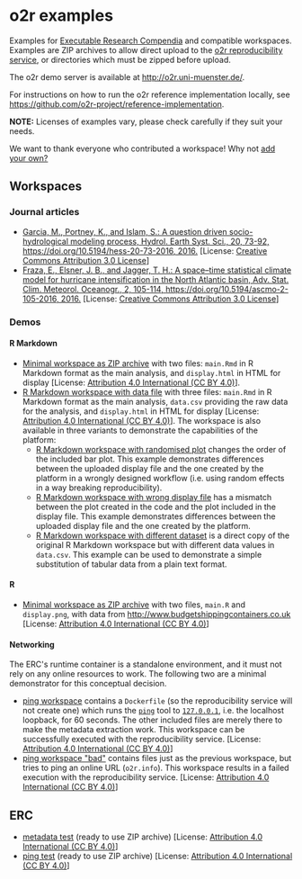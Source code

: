 # o2r examples

Examples for [Executable Research Compendia](http://o2r.info/erc-spec) and compatible workspaces.
Examples are ZIP archives to allow direct upload to the [o2r reproducibility service](http://o2r.info/architecture/), or directories which must be zipped before upload.

The o2r demo server is available at http://o2r.uni-muenster.de/.

For instructions on how to run the o2r reference implementation locally, see https://github.com/o2r-project/reference-implementation.

**NOTE:** Licenses of examples vary, please check carefully if they suit your needs.

We want to thank everyone who contributed a workspace! Why not [add your own?](http://o2r.info/almost/)

## Workspaces

### Journal articles

- [Garcia, M., Portney, K., and Islam, S.: A question driven socio-hydrological modeling process, Hydrol. Earth Syst. Sci., 20, 73-92, https://doi.org/10.5194/hess-20-73-2016, 2016.](workspaces/Aquestiondrivenprocess) 
[License: [Creative Commons Attribution 3.0 License](https://creativecommons.org/licenses/by/3.0/)]
- [Fraza, E., Elsner, J. B., and Jagger, T. H.: A space–time statistical climate model for hurricane intensification in the North Atlantic basin, Adv. Stat. Clim. Meteorol. Oceanogr., 2, 105-114, https://doi.org/10.5194/ascmo-2-105-2016, 2016.](workspaces/Aspacetimemodel) [License: [Creative Commons Attribution 3.0 License](https://creativecommons.org/licenses/by/3.0/)]

### Demos

#### R Markdown

- [Minimal workspace as ZIP archive](workspaces/minimal-rmd.zip) with two files: `main.Rmd` in R Markdown format as the main analysis, and `display.html` in HTML for display [License: [Attribution 4.0 International (CC BY 4.0)](https://creativecommons.org/licenses/by/4.0/)].
- [R Markdown workspace with data file](workspaces/workspace-rmd-data) with three files: `main.Rmd` in R Markdown format as the main analysis, `data.csv` providing the raw data for the analysis, and `display.html` in HTML for display [License: [Attribution 4.0 International (CC BY 4.0)](https://creativecommons.org/licenses/by/4.0/)]. The workspace is also available in three variants to demonstrate the capabilities of the platform:
  - [R Markdown workspace with randomised plot](workspaces/workspace-rmd-data-random) changes the order of the included bar plot. This example demonstrates differences between the uploaded display file and the one created by the platform in a wrongly designed workflow (i.e. using random effects in a way breaking reproducibility).
  - [R Markdown workspace with wrong display file](workspaces/workspace-rmd-data_wrong-displayfile) has a mismatch between the plot created in the code and the plot included in the display file. This example demonstrates differences between the uploaded display file and the one created by the platform.
  - [R Markdown workspace with different dataset](workspaces/workspace-rmd-data-other) is a direct copy of the original R Markdown workspace but with different data values in `data.csv`. This example can be used to demonstrate a simple substitution of tabular data from a plain text format.

#### R

- [Minimal workspace as ZIP archive](workspaces/minimal-script.zip) with two files, `main.R` and `display.png`, with data from http://www.budgetshippingcontainers.co.uk [License: [Attribution 4.0 International (CC BY 4.0)](https://creativecommons.org/licenses/by/4.0/)]

#### Networking

The ERC's runtime container is a standalone environment, and it must not rely on any online resources to work.
The following two are a minimal demonstrator for this conceptual decision.

- [ping workspace](workspaces/workspace-ping) contains a `Dockerfile` (so the reproducibility service will not create one) which runs the [`ping`](https://en.wikipedia.org/wiki/Ping_(networking_utility)) tool to [`127.0.0.1`](https://en.wikipedia.org/wiki/Localhost), i.e. the localhost loopback, for 60 seconds. The other included files are merely there to make the metadata extraction work. This workspace can be successfully executed with the reproducibility service. [License: [Attribution 4.0 International (CC BY 4.0)](https://creativecommons.org/licenses/by/4.0/)]
- [ping workspace "bad"](workspaces/workspace-ping-bad) contains files just as the previous workspace, but tries to ping an online URL (`o2r.info`). This workspace results in a failed execution with the reproducibility service. [License: [Attribution 4.0 International (CC BY 4.0)](https://creativecommons.org/licenses/by/4.0/)]

## ERC

- [metadata test](ERC/metadata.zip) (ready to use ZIP archive) [License: [Attribution 4.0 International (CC BY 4.0)](https://creativecommons.org/licenses/by/4.0/)]
- [ping test](ERC/ping.zip) (ready to use ZIP archive) [License: [Attribution 4.0 International (CC BY 4.0)](https://creativecommons.org/licenses/by/4.0/)]
